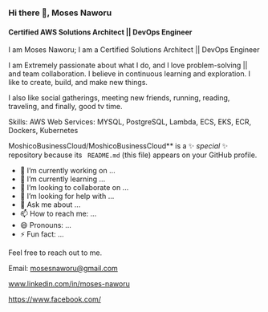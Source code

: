 ### Hi there 👋, Moses Naworu
#### Certified AWS Solutions Architect || DevOps Engineer

I am Moses Naworu; I am a Certified Solutions Architect || DevOps Engineer

I am Extremely passionate about what I do, and I love problem-solving || and team collaboration.
I believe in continuous learning and exploration. I like to create, build, and make new things.

I also like social gatherings, meeting new friends, running, reading, traveling, and finally, good tv time.

Skills: AWS Web Services: MYSQL, PostgreSQL, Lambda, ECS, EKS, ECR, Dockers, Kubernetes

MoshicoBusinessCloud/MoshicoBusinessCloud** is a ✨ _special_ ✨ repository because its `
README.md` (this file) appears on your GitHub profile.

- 🔭 I’m currently working on ...
- 🌱 I’m currently learning ...
- 👯 I’m looking to collaborate on ...
- 🤔 I’m looking for help with ...
- 💬 Ask me about ...
- 📫 How to reach me: ...
- 😄 Pronouns: ...
- ⚡ Fun fact: ...

Feel free to reach out to me.

Email: mosesnaworu@gmail.com

www.linkedin.com/in/moses-naworu

https://www.facebook.com/
